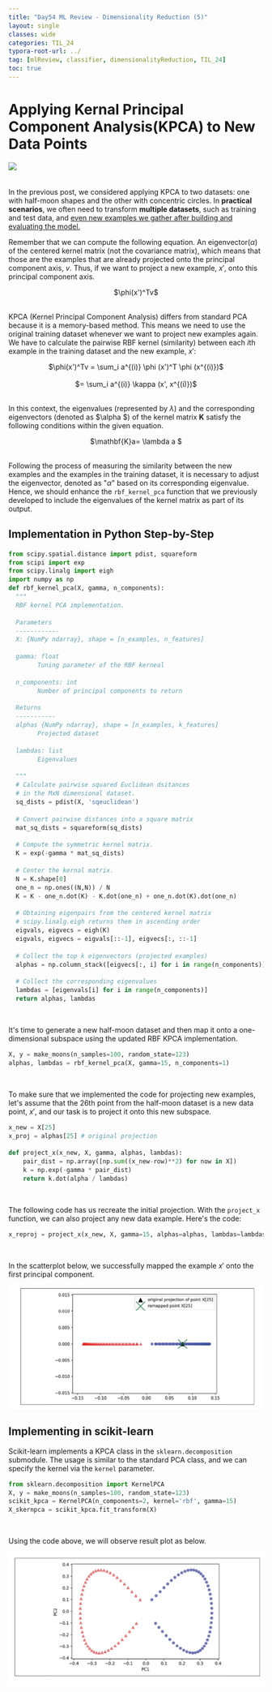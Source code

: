 ```yaml
---
title: "Day54 ML Review - Dimensionality Reduction (5)"
layout: single
classes: wide
categories: TIL_24
typora-root-url: ../
tag: [mlReview, classifier, dimensionalityReduction, TIL_24]
toc: true 
---
```


# Applying Kernal Principal Component Analysis(KPCA) to New Data Points

<img src="blog/images/2024-08-17-TIL24_Day54/EA0B6E3A-317F-4054-931E-F2787C19249E.jpeg"><br><br>

In the previous post, we considered applying KPCA to two datasets: one with half-moon shapes and the other with concentric circles. In **practical scenarios**, we often need to transform **multiple datasets**, such as training and test data, and <u>even new examples we gather after building and evaluating the model.</u> 

Remember that we can compute the following equation. An eigenvector($\alpha$) of the centered kernel matrix (not the covariance matrix), which means that those are the examples that are already projected onto the principal component axis, $v$. Thus, if we want to project a new example, $x'$, onto this principal component axis.  

<center>
    $\phi(x')^Tv$ <br><br>
</center>


KPCA (Kernel Principal Component Analysis) differs from standard PCA because it is a memory-based method. This means we need to use the original training dataset whenever we want to project new examples again. We have to calculate the pairwise RBF kernel (similarity) between each $i$th example in the training dataset and the new example, $x'$:

<center>
  $\phi(x')^Tv = \sum_i a^{(i)} \phi (x')^T \phi (x^{(i)})$<br><Br>
  $= \sum_i a^{(i)} \kappa (x', x^{(i)})$ <br><br>
</center>



In this context, the eigenvalues (represented by $\lambda$) and the corresponding eigenvectors (denoted as $\alpha $) of the kernel matrix $\mathbf K$ satisfy the following conditions within the given equation.

<center>
  $\mathbf{K}a= \lambda a $<br><br>
</center>

Following the process of measuring the similarity between the new examples and the examples in the training dataset, it is necessary to adjust the eigenvector, denoted as "$\alpha$" based on its corresponding eigenvalue. Hence, we should enhance the `rbf_kernel_pca` function that we previously developed to include the eigenvalues of the kernel matrix as part of its output.



## Implementation in Python Step-by-Step

```python
from scipy.spatial.distance import pdist, squareform
from scipi import exp
from scipy.linalg import eigh
import numpy as np
def rbf_kernel_pca(X, gamma, n_components):
  """
  RBF kernel PCA implementation.
  
  Parameters
  ------------
  X: {NumPy ndarray}, shape = [n_examples, n_features]
  
  gamma: float
  		Tuning parameter of the RBF kerneal
  		
  n_components: int
  		Number of principal components to return
  
  Returns
  -----------
  alphas {NumPy ndarray}, shape = [n_examples, k_features]
  		Projected dataset
  
  lambdas: list
  		Eigenvalues
 
  """
  # Calculate pairwise squared Euclidean dsitances
  # in the MxN dimensional dataset.
  sq_dists = pdist(X, 'sqeuclidean')
  
  # Convert pairwise distances into a square matrix
  mat_sq_dists = squareform(sq_dists)
  
  # Compute the symmetric kernel matrix.
  K = exp(-gamma * mat_sq_dists)
  
  # Center the kernal matrix.
  N = K.shape[0]
  one_n = np.ones((N,N)) / N
  K = K - one_n.dot(K) - K.dot(one_n) + one_n.dot(K).dot(one_n)
  
  # Obtaining eigenpairs from the centered kernel matrix
  # scipy.linalg.eigh returns them in ascending order
  eigvals, eigvecs = eigh(K)
  eigvals, eigvecs = eigvals[::-1], eigvecs[:, ::-1]
  
  # Collect the top k eigenvectors (projected examples)
  alphas = np.column_stack([eigvecs[:, i] for i in range(n_components)])
  
  # Collect the corresponding eigenvalues
  lambdas = [eigenvals[i] for i in range(n_components)]
  return alphas, lambdas
```

<br>

It's time to generate a new half-moon dataset and then map it onto a one-dimensional subspace using the updated RBF KPCA implementation.

```python
X, y = make_moons(n_samples=100, random_state=123)
alphas, lambdas = rbf_kernel_pca(X, gamma=15, n_components=1)
```

<br>

To make sure that we implemented the code for projecting new examples, let's assume that the 26th point from the half-moon dataset is a new data point, $x'$, and our task is to project it onto this new subspace.

```python
x_new = X[25]
x_proj = alphas[25] # original projection

def project_x(x_new, X, gamma, alphas, lambdas):
  	pair_dist = np.array([np.sum((x_new-row)**2) for now in X])
    k = np.exp(-gamma * pair_dist)
    return k.dot(alpha / lambdas)
```

<br>

The following code has us recreate the initial projection. With the `project_x` function, we can also project any new data example. Here's the code:

```python
x_reproj = project_x(x_new, X, gamma=15, alphas=alphas, lambdas=lambdas)
```

<br>

In the scatterplot below, we successfully mapped the example $x'$ onto the first principal component.

![image-20240825155323541](/images/2024-08-17-TIL24_Day54/image-20240825155323541.png)



## Implementing in scikit-learn

Scikit-learn implements a KPCA class in the `sklearn.decomposition` submodule. The usage is similar to the standard PCA class, and we can specify the kernel via the `kernel` parameter.

```python
from sklearn.decomposition import KernelPCA
X, y = make_moons(n_samples=100, random_state=123)
scikit_kpca = KernelPCA(n_components=2, kernel='rbf', gamma=15)
X_skernpca = scikit_kpca.fit_transform(X)
```

<br>

Using the code above, we will observe result plot as below. 

![image-20240825155849120](/images/2024-08-17-TIL24_Day54/image-20240825155849120.png)



<br><br>


